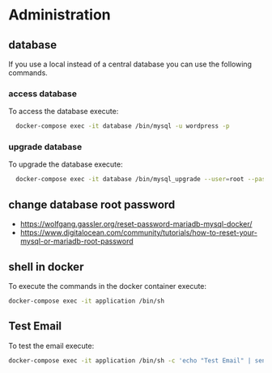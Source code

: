 # Administration

## database 

If you use a local instead of a central database you can use the following commands.

### access database

To access the database execute:

```bash
  docker-compose exec -it database /bin/mysql -u wordpress -p
```

### upgrade database

To upgrade the database execute:


```bash
  docker-compose exec -it database /bin/mysql_upgrade --user=root --password=
```

## change database root password
- https://wolfgang.gassler.org/reset-password-mariadb-mysql-docker/
- https://www.digitalocean.com/community/tutorials/how-to-reset-your-mysql-or-mariadb-root-password

## shell in docker

To execute the commands in the docker container execute:

```bash
docker-compose exec -it application /bin/sh
```

## Test Email

To test the email execute:
```bash
docker-compose exec -it application /bin/sh -c 'echo "Test Email" | sendmail -v your-email@example.com'
```

